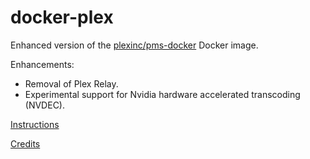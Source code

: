 # docker-plex

Enhanced version of the [plexinc/pms-docker](https://github.com/plexinc/pms-docker) Docker image.

Enhancements:
- Removal of Plex Relay.
- Experimental support for Nvidia hardware accelerated transcoding (NVDEC).

[Instructions](https://github.com/plexinc/pms-docker)

[Credits](https://github.com/Cloudbox/docker-plex/blob/master/CREDITS.md)
